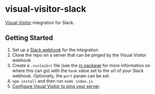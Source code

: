 # visual-visitor-slack

[Visual Visitor](http://www.visualvisitor.com) integration for Slack.

## Getting Started
1. Set up a [Slack webhook](https://api.slack.com/incoming-webhooks) for the integration
2. Clone the repo on a server that can be pinged by the Visual Visitor webhook
3. Create a `.vvslackrc` file (see the [rc package](https://www.npmjs.com/package/rc) for more information on where this can go) with the `hook` value set to the url of your Slack webhook. Optionally, the `port` param can be set.
4. `npm install` and then run `node index.js`
5. [Configure Visual Visitor to ping your server](http://visualvisitor.helpserve.com/Knowledgebase/Article/View/91/0/integrate-our-data-with-any-system-you-like).
